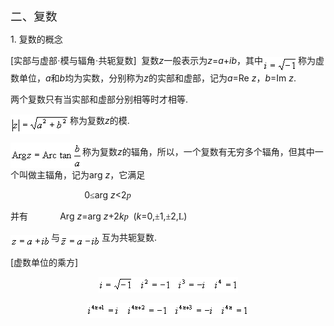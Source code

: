 <div class=Section1>
<p class=MsoNormal><span lang=ZH-CN style='font-size:14.0pt;font-family:宋体'>二、复数</span></p>
<p class=MsoNormal><span lang=EN-US>1. </span><span lang=ZH-CN
style='font-family:宋体'>复数的概念</span></p>
<p class=MsoNormal><span lang=EN-US>[</span><span lang=ZH-CN style='font-family:
宋体'>实部与虚部·模与辐角·共轭复数</span><span lang=EN-US>]&nbsp; </span><span lang=ZH-CN
style='font-family:宋体'>复数</span><i><span lang=EN-US>z</span></i><span
lang=ZH-CN style='font-family:宋体'>一般表示为</span><i><span lang=EN-US>z</span></i><span
lang=EN-US>=<i>a</i>+<i>ib</i></span><span lang=ZH-CN style='font-family:宋体'>，其中</span><sub><span
lang=EN-US><img width=56 height=23
src="res/17e9d95da129bdd93c34fb6cc6aaaa52_5312_files/image002.gif" u1:shapes="_x0000_i1025"
align=absmiddle></span></sub><span lang=ZH-CN style='font-family:宋体'>称为虚数单位，</span><i><span
lang=EN-US>a</span></i><span lang=ZH-CN style='font-family:宋体'>和</span><i><span
lang=EN-US>b</span></i><span lang=ZH-CN style='font-family:宋体'>均为实数，分别称为</span><i><span
lang=EN-US>z</span></i><span lang=ZH-CN style='font-family:宋体'>的实部和虚部，记为</span><i><span
lang=EN-US>a</span></i><span lang=EN-US>=Re <i>z</i></span><span lang=ZH-CN
style='font-family:宋体'>，</span><i><span lang=EN-US>b</span></i><span
lang=EN-US>=Im <i>z</i>.</span></p>
<p class=MsoNormal><span lang=ZH-CN style='font-family:宋体'>两个复数只有当实部和虚部分别相等时才相等</span><span
lang=EN-US>.</span></p>
<p class=MsoNormal><sub><span lang=EN-US><img width=95 height=31
src="res/17e9d95da129bdd93c34fb6cc6aaaa52_5312_files/image004.gif" u1:shapes="_x0000_i1026"
align=absmiddle></span></sub><span lang=ZH-CN style='font-family:宋体'>称为复数</span><i><span
lang=EN-US>z</span></i><span lang=ZH-CN style='font-family:宋体'>的模</span><span
lang=EN-US>.</span></p>
<p class=MsoNormal><sub><span lang=EN-US><img width=115 height=41
src="res/17e9d95da129bdd93c34fb6cc6aaaa52_5312_files/image006.gif" u1:shapes="_x0000_i1027"
align=absmiddle></span></sub><span lang=ZH-CN style='font-family:宋体'>称为复数</span><i><span
lang=EN-US>z</span></i><span lang=ZH-CN style='font-family:宋体'>的辐角，所以，一个复数有无穷多个辐角，但其中一个叫做主辐角，记为</span><span
lang=EN-US>arg <i>z</i></span><span lang=ZH-CN style='font-family:宋体'>，它满足</span></p>
<p class=MsoNormal><span lang=EN-US>&nbsp;&nbsp;&nbsp;&nbsp;&nbsp;&nbsp;&nbsp;&nbsp;&nbsp;&nbsp;&nbsp;&nbsp;&nbsp;&nbsp;&nbsp;&nbsp;&nbsp;&nbsp;&nbsp;&nbsp;&nbsp;&nbsp;&nbsp;&nbsp;&nbsp;&nbsp;&nbsp;&nbsp;&nbsp;
0</span><span lang=ZH-CN style='font-family:宋体'>≤</span><span lang=EN-US>arg <i>z</i>&lt;2</span><i><span
lang=EN-US style='font-family:Symbol'>p</span></i></p>
<p class=MsoNormal align=left style='text-align:left'><span lang=ZH-CN
style='font-family:宋体'>并有</span><span lang=EN-US>&nbsp;&nbsp;&nbsp;&nbsp;&nbsp;&nbsp;&nbsp;&nbsp;&nbsp;
&nbsp;&nbsp; Arg <i>z</i>=arg <i>z</i>+2<i>k</i></span><i><span lang=EN-US
style='font-family:Symbol'>p</span></i><span lang=EN-US>&nbsp; (<i>k</i>=0,</span><span
lang=EN-US style='font-family:Symbol'>±</span><span lang=EN-US>1,</span><span
lang=EN-US style='font-family:Symbol'>±</span><span lang=EN-US>2,</span><span
lang=EN-US style='font-family:"MT Extra"'>L</span><span lang=EN-US>)</span></p>
<p class=MsoNormal><sub><span lang=EN-US><img width=65 height=19
src="res/17e9d95da129bdd93c34fb6cc6aaaa52_5312_files/image008.gif" u1:shapes="_x0000_i1028"
align=absmiddle></span></sub><span lang=ZH-CN style='font-family:宋体'>与</span><sub><span
lang=EN-US><img width=67 height=19
src="res/17e9d95da129bdd93c34fb6cc6aaaa52_5312_files/image010.gif" u1:shapes="_x0000_i1029"
align=absmiddle></span></sub><span lang=ZH-CN style='font-family:宋体'>互为共轭复数</span><span
lang=EN-US>.</span></p>
<p class=MsoNormal><span lang=EN-US>[</span><span lang=ZH-CN style='font-family:
宋体'>虚数单位的乘方</span><span lang=EN-US>]</span></p>
<p class=MsoNormal align=center style='text-align:center'><sub><span
lang=EN-US><img width=223 height=25
src="res/17e9d95da129bdd93c34fb6cc6aaaa52_5312_files/image012.gif" u1:shapes="_x0000_i1030"></span></sub></p>
<p class=MsoNormal align=center style='text-align:center'><sub><span
lang=EN-US><img width=260 height=24
src="res/17e9d95da129bdd93c34fb6cc6aaaa52_5312_files/image014.gif" u1:shapes="_x0000_i1041"></span></sub></p>
</div>